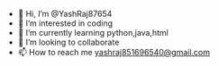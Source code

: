 - 👋 Hi, I’m @YashRaj87654
- 👀 I’m interested in coding
- 🌱 I’m currently learning python,java,html
- 💞️ I’m looking to collaborate 
- 📫 How to reach me yashraj851696540@gmail.com

<!---
YashRaj87654/YashRaj87654 is a ✨ special ✨ repository because its `README.md` (this file) appears on your GitHub profile.
You can click the Preview link to take a look at your changes.
--->
